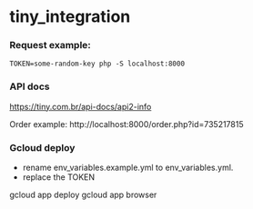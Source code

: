 # tiny_integration

### Request example:
`TOKEN=some-random-key php -S localhost:8000`

### API docs
https://tiny.com.br/api-docs/api2-info


Order example: http://localhost:8000/order.php?id=735217815


### Gcloud deploy
- rename env_variables.example.yml to env_variables.yml.
- replace the TOKEN

gcloud app deploy
gcloud app browser